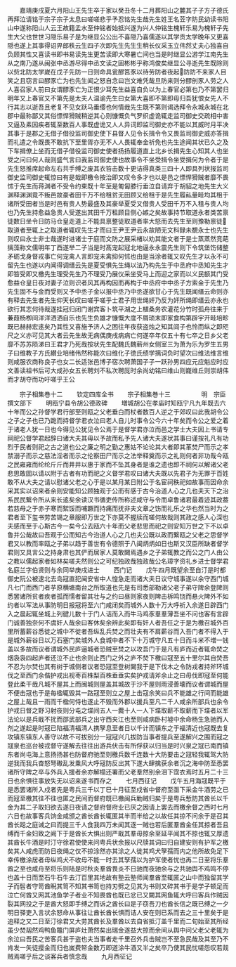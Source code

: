 <!-- { "loadSidebar": true } -->
　　嘉靖庚戌夏六月阳山王先生卒于家以癸丑冬十二月葬阳山之麓其子子方子德氏再拜泣请铭于宗子宗子太息曰嗟嗟悲乎予忍铭先生哉先生姓王名苙字防民幼读书阳山中遂称阳山人云王故籍盂水至仲铭者始抵兴遂为兴人仲铭生槐轩乐易为槐轩子先生大父也世世习隠乐易子是为继显公公出不喜隠乃喜儒遂以其学贡太学晚年又更喜隠也遂上其事得诏畀郎秩云生四子次即先生先生生稍长仪采玉立伟然丈夫心独喜自负顾其性又喜读书即书易读先生更苦读即大寒暑亡间也当是时继显公游学江南先生从之南乃遂从闽张中丞游尽得中丞文读之固彬彬乎称鸿俊矣继显公寻逝先生既除则以赀北防太学嵗在戊子先防一日则命具瓮醪筥豕以待劳防者夜起防防不来家人目笑之且窃言曰醪豕亡为也先生闻之怒自念曰岂文难凭哉旦防来则分醪剖豕人劳之人人喜召家人前曰女谓醪豕亡为正恨少耳先生益喜自负以为上春官必第也乃不第罢归明年又上春官又不第先是太夫人温谕先生曰女第大喜即不第即毋归吾犹恨女先人不行其志以逝吾且老复不见女跃马垂缨也何情哉先生既不第则谒选拜令永城永城在北郡中最称鄙又其俗慓悍猾贼稍逆其心则慷慨负气罗织虚诡辄走监司御史交疏相中害又逼及素因疾者辄至数百人事既虚诡又人人异词即监司御史亦不能以其威时月平决其事于是郡之无借子借役监司御史使下县督人见令长揖令令又畏监司御史威亦答揖而礼遣之令既畏不敢抗下至里胥亦无不人人畏辄奉金祈免也先生途闻其状已久之及下车揖僚上坐而无借子借役监司御史使者扬扬履道直上北乡长揖先生心知其人也坐受之问曰何人哉则盛气言曰我监司御史使也故事令不坐受揖令坐受揖何为令者于是先生怒推席起命左右共手缚之废其衣笞击数十更诘得真类三四十人即具列状报监司御史监司御史辄惊曰有是哉即檄令按治即又叹令多才也以是邑之慓悍猾贼者靡不畏怵于先生而蒋渊者不受令约束既十年至是匍匐膝行垂泣自请弃于胡貂之地先生大义渊释渊渊竟不叛邑故豪者田千万不给租贫无田顾又给租于是先生履畆量畦均其租于诸所受田者当是时邑有贵人势最盛及其豪举夏受又借贵人受田千万不入租与贵人均也乃先生持愈益急贵人受遂出其田千万租顾目侧心嫉之矣故事持节取道永者类苦禀徒数日坐令日防马仓皇走道上不能具禀整徒取道者率大怒而去先生至则豫勒禀徒取道者至辄上之取道者辄叹先生才而曰王尹王尹云永故陋无文科録未覩永士也先生则叹曰永士非士哉遂时进诸士于庭而文防之展采楮以劝其能文者于是士蒸蒸然竞葩摛藻称文儒明年丁酉遂举二子当是时髙宠起冦北地逼永永震先生则下令筑堡饬储整矛砺戈身督戎事亡何宠禽人言即宠未禽抑何怵也由是当涂者辄又叹先生才以永不可留先生也遂以内闻得调缙云先是夏受惧先生绳以法乃构先生于中丞府中丞知先生才即笞受即又檄先生理受先生乃不理受乃展仪采坐受马上而迎之家而以义民额其门受愈益仓皇日夜对妻子泣则识者风其再构因而再构于中丞府中中丞子方索金于先生乃先生固不与金而受则又予中丞子金以报中丞乃中丞遂欲甘心于先生既闻缙云命则亦有释去先生者先生仰天长叹曰嗟乎嗟乎士君子用世绳奸乃反为奸所绳即缙云亦永也欲行其志何待哉遂挂冠归闭门谢宾客卜筑平湖之上植桑务农灌花分竹时孤舟往来于蒹葭杨栁间洋洋洒洒自乐也先生负雄才慷慨大度不屑琐末即家食构第辟宇开畦培畛既已赫赫宏逺矣乃其性又喜施予济人之困往年夜获盗烛之知其闾子也怜而纵之即咫尺之义亦可见其大者云先生故无病偶庚戌病病亡何遂卒年仅五十有七卒之日乡父老靡不苏苏陨涕曰王君才乃死哉按状先生配魏氏魏蕲州女侧室三为萧为乐为罗生五男子曰维教子方氏纉业培绪伟然称能次曰维化子徳氏绩学摛词负时望次曰维法维言维则咸服农商称良子也女二长适张邑博子宿次聘萧国子子一跃孙男四应元应魁应时应文善读祖书后可大成孙女五长聘刘不私次聘厐时余尚幼铭曰维山则巃维丘则崇胡伟而才胡夺而功吁嗟乎王公

　　宗子相集巻十二
　　钦定四库全书
　　宗子相集巻十三　　　　　明　宗臣　撰文部下
　　明瓯宁县令胡公德政碑
　　増城胡公在孝庙时知瓯宁凡九年既去六十年而公之孙督学君行部至则瓯之父老垂白而杖者数百人逆之于郊叹曰此我胡令公之子之子也已乃跪而持督学君衣泣曰老人自儿时事令公今六十年矣而令公之爱之着于诸老人犹一日也今得见公犹见令公焉于是督学君亦泣而邑之学士大夫因上书请专祠祀公督学君起辞曰诸大夫其毋以予故而私予先人诸大夫遂状其事曰谨按礼凡有功烈于民者则祀之古之道也公之廉之明之勤之惠姑不论论其大者即其革焚尸而示之孝禁溺子而示之慈法淫者而示之伦察田尸而示之法举释奠而示之礼则何者非功哉今瓯之民雍雍而纶纶斤斤而井井以惠于家而不坠其身者是谁之遗也即不祠何以解诸父老悲思敢固以请以附于古者有功而祀之义督学君叹曰诸大夫既以先君子为无罪于百姓敢不从大夫之请以慰诸父老之心于是以某月某日附公于名宦祠秩祀如故事而因命余采其实以诏来者余则安能知公顾独观于公而有感于古今治道人心之几也夫天下之治系民民繋令所从来长逺矣余读汉书循吏传所称述咸守与令而卓鲁诸君最着迹其政葢若慈母之于赤子寒而絮馁而哺蹶而持痛而抚非夫文章之饬而礼乐之华也然当时为之君者至下玺书劳苦锡之章服即万世之下亦莫不握牍而嗟何故哉则其政之感人心深也夫感而至于心斯古今一矣今公去瓯六十年而父老悲思而祀之则安知万世之下不以卓鲁并公哉故曰吾观于公而知古今治道人心之几也夫公既以政而繋瓯之父老之思督学君又以教而率瓯之子弟以趋于善世有令德照于八闽炳炳如日也斯又汉臣所缺者督学君则又具言公之持身肃也其俨而居家人莫敢闚焉遇乡之子弟辄教之而公之门人由公之教以儒起家者如林矣嗟夫然则公之可纪独政哉独政哉公名璋字资礼乡进士督学君名庭兰字伯贤则与余同举庚戌进士
　　西门记
　　戊午四月既望余至自汀是时都御史阮公被逮北去岛冦直犯闽安省中人惶急走而诸大夫日议守城事遂以余守西门城凡七门而西门者芋原横塘南台之所取道也先是有司悉部勒诸父老子弟守陴余登陴则悉罢诸所贫者疾者孤而懦者留其壮与之约曰昼则家夜则陴击柝鸣铙而悬火陴外不如约者以军法从事防明日报冦将至六门咸闭矣而城外人数十万大呼祈入余遂日辟西门入之晨起辄坐城上列徤儿数十于门人诘而入而牛马鸡豕羣羣薄吾坐不问也客有言辟门诚善独奈何不虞奸人哉余曰客休矣余辨此矣即有奸人者吾任之于是为檄召城外百里所蓄薪谷悉徙之城中不徙者吾纵乱兵焚之而壮夫有不肩薪谷而入吾门者不得入于是城外薪谷日以万石塞门矣城外人食城中者不下十万城守凡五十日而斗米不増一钱盖以多故而议者谓城外民庐逼城者恐贼至焚之以攻吾门于是凡有庐而近者辄命焚之烟袅袅四起庐者还泣不止也余则止西门之外之庐不焚下檄曰冦至五十里尔其自焚吾不忍为尔焚也其有树于城侧者议者恐冦至登树闚我于是下伐木之令防戎者持斧环城伐之至西门余偕护戎出视枣百株梨百株垂垂实矣护戎请斧余止之曰毋伐即冦至何能登此柔干哉凡城不屋其上而闽城则屋盖其城故于沙不屋则雨浸善壊而议者谓城而屋不便击冦也于是毎楹辄毁其一路冦至则立之屋上击寇余笑曰兵不能雄之行间而能雄之屋上哉且一雨而千楹何恃也遂止不毁而外郡以援兵至凡二千人咸余所部兵也余令护戎日督之野习射夜则分屯之堞间五人一爨十人一人下堞取薪不取薪而下堞者以军法论以是兵戢不扰而邵武部兵之出守西夹江也至则咸病卧村墟中余命杨生急驰而人剂之遂起是时冦已陷福清福清人携孥息至者日以千计而镇东之于福清近也冦既去复攻镇东镇东人善守以故不可拔别分一冦冦兴几拔防当事者提兵至遂解兴之围而冦之冦泉也巡台被戎督守遂解去往往出游兵伏击有所俘获以归当是时兴泉之冦已南而镇东者尚屯海上意扬扬甚也防督府驰至则檄兵数千连数十大防要击之冦轻我辄驾大防逆我而我兵奋怒弩礮乱发乗风大呼冦防反出其下遂大肆擒获余者沉之海中防至悉罢诸所守陴之卒与外兵入援者余亦解榻还署而父老羣然别余泪下霑衣焉时五月二十三日也余惧往事放失无以诏来遂书而存之
　　七月西征记
　　戊午五月海冦既平于是悉罢诸所入戍者先是粤兵三千以丁巳十月征至戍省中督府至亟下采金牛酒劳之已而冦至檄其往不往也匿之民间而督府既已檄闽兵勦贼归矣于是粤兵慙防其酋长以千金为其二子取妇欲去遂日夜请之督府督府业已厌之因请上罢去而檄余督之西时七月六日也故事客兵饷金咸颁之酋长酋长辄匿其半而半给之以故任其掠不问余于是召其酋长跽之庭诫之曰而提三千人食我四万未闻其逐一贼也若后匿羣酋金任其掠者吾且缚而千金妇致之阙下于是酋长大惧出则严戢其羣毋掠余至延平闻其不掠也辄又厚遗其酋长牛酒是时汀守徐君使使来问粤兵状余报以尺牍其词曰归自建安则有护军之檄矣其人咸虎而防日夜绳之仅不掠涂然亦其涂之人徙其鸡犬孥孺而内之他所故免足下幸传檄涂居者毋纵鸡犬不收毋不能一时去其孥孺以为护军使者忧也再二日至将乐羣酋之至也咸舟至将乐则陆是时秋炎羣酋畏炎不日驰而夜驰余与之共驰舆不鸡鸣不停也盖十日而至石牛石牛去汀百里其地故有塾云塾师闻羣酋至辄匿之山中而独留其学子而髫者守笥酋睨其笥不知其书笥也持刃劈之见其为书则又碎其书于是学子顿足而泣亡何酋又网其池鱼学子者业不知畏酋也既已忿已又闚其网鱼辄大呼曰客兵作贼因裂其网投之于是酋大怒即手缚之而诉之酋长曰是子窃吾刀也酋长信之既已缚之一夕明日驿吏入言状余怒命从事往让酋长酋长惧而诘人安在则已系而去之三十里矣于是追释之又二日至汀徐君又大劳其酋长及羣酋以去自省抵汀盖千里而二旬始至其所经虽少焚刼然鸡鸭鱼鼈门屏庐灶萧然矣出瑞金遂益大掠而余间从舆中问父老父老辄为余泣曰吾民之苦客兵甚于盗也夫当事者走千里召外兵击贼岂不至急民哉及其至乃不肯发一矢徒撄金而归也嵗费帑金数万即道涂牛酒又半之矣卒乃使其民忧嗟怨叹若觌贼焉嗟乎后之谈客兵者慎念哉
　　九月西征记

